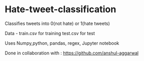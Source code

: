 # Hate-tweet-classification
Classifies tweets into 0(not hate) or 1(hate tweets)

Data - train.csv for training
        test.csv for test
        
Uses Numpy,python, pandas, regex, Jupyter notebook

Done in collaboration with : https://github.com/anshul-aggarwal
